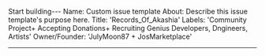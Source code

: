Start building---
Name: Custom issue template
About: Describe this issue template's purpose here.
Title: 'Records_Of_Akashia'
Labels: 'Community Project+ Accepting Donations+ Recruiting Genius Developers, Dngineers, Artists' 
Owner/Founder: 'JulyMoon87 + JosMarketplace'

---


